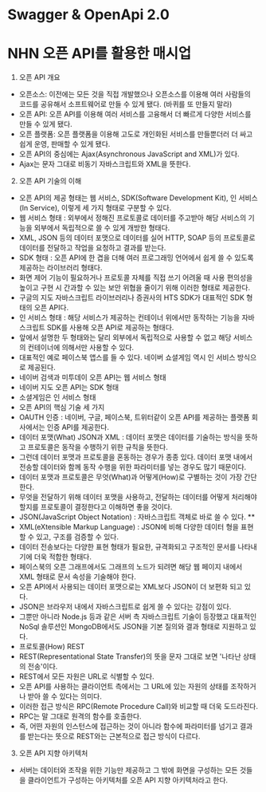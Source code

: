 # Swagger & OpenApi 2.0

# NHN 오픈 API를 활용한 매시업

1. 오픈 API 개요

- 오픈소스: 이전에는 모든 것을 직접 개발했으나 오픈소스를 이용해 여러 사람들의 코드를 공유해서 소프트웨어로 만들 수 있게 됐다. (바퀴를 또 만들지 말라)
- 오픈 API: 오픈 API를 이용해 여러 서비스를 고융해서 더 빠르게 다양한 서비스를 만들 수 있게 됐다.
- 오픈 플랫폼: 오픈 플랫폼을 이용해 고도로 개인화된 서비스를 만들뿐더러 더 싸고 쉽게 운영, 판매할 수 있게 됐다.
- 오픈 API의 중심에는 Ajax(Asynchronous JavaScript and XML)가 있다. 
- Ajax는 문자 그대로 비동기 자바스크립트와 XML을 뜻한다.

2. 오픈 API 기술의 이해

- 오픈 API의 제공 형태는 웹 서비스, SDK(Software Development Kit), 인 서비스(In Service), 이렇게 세 가지 형태로 구분할 수 있다.
- 웹 서비스 형태 : 외부에서 정해진 프로토콜로 데이터를 주고받아 해당 서비스의 기능을 외부에서 독립적으로 쓸 수 있게 개방한 형태다.
- XML, JSON 등의 데이터 포맷으로 데이터를 실어 HTTP, SOAP 등의 프로토콜로 데이터를 전달하고 작업을 요청하고 결과를 받는다.
- SDK 형태 : 오픈 API에 한 겹을 더해 여러 프로그래밍 언어에서 쉽게 쓸 수 있도록 제공하는 라이브러리 형태다.
- 화면 제어 기능이 필요하거나 프로토콜 자체를 직접 쓰기 어려울 때 사용 편의성을 높이고 구현 시 간과할 수 있는 보안 위협을 줄이기 위해 이러한 형태로 제공한다.
- 구글의 지도 자바스크립트 라이브러리나 증권사의 HTS SDK가 대표적인 SDK 형태의 오픈 API다.
- 인 서비스 형태 : 해당 서비스가 제공하는 컨테이너 위에서만 동작하는 기능을 자바스크립트 SDK를 사용해 오픈 API로 제공하는 형태다.
- 앞에서 설명한 두 형태와는 달리 외부에서 독립적으로 사용할 수 없고 해당 서비스의 컨테이너에 의해서만 사용할 수 있다.
- 대표적인 예로 페이스북 앱스를 들 수 있다. 네이버 쇼셜게임 역시 인 서비스 방식으로 제공된다.
- 네이버 검색과 미투데이 오픈 API는 웹 서비스 형태
- 네이버 지도 오픈 API는 SDK 형태
- 소셜게임은 인 서비스 형태
- 오픈 API의 핵심 기술 세 가지
- OAUTH 인증 : 네이버, 구글, 페이스북, 트위터같이 오픈 API를 제공하는 플랫폼 회사에서는 인증 API를 제공한다.
- 데이터 포맷(What) JSON과 XML : 데이터 포맷은 데이터를 기술하는 방식을 뜻하고 프로토콜은 동작을 수행하기 위한 규칙을 뜻한다.
- 그런데 데이터 포맷과 프로토콜을 혼동하는 경우가 종종 있다. 데이터 포맷 내에서 전송할 데이터와 함께 동작 수행을 위한 파라미터를 넣는 경우도 많기 때문이다.
- 데이터 포맷과 프로토콜은 무엇(What)과 어떻게(How)로 구별하는 것이 가장 간단한다.
- 무엇을 전달하기 위해 데이터 포맷을 사용하고, 전달하는 데이터를 어떻게 처리해야 할지를 프로토콜이 결정한다고 이해하면 좋을 것이다.
- JSON(JavaScript Object Notation) : 자바스크립트 객체로 바로 쓸 수 있다. **
- XML(eXtensible Markup Language) : JSON에 비해 다양한 데이터 형을 표현할 수 있고, 구조를 검증할 수 있다.
- 데이터 전송보다는 다양한 표현 형태가 필요한, 규격화되고 구조적인 문서를 나타내기에 더욱 적합한 형태다.
- 페이스북의 오픈 그래프에서도 그래프의 노드가 되려면 해당 웹 페이지 내에서 XML 형태로 문서 속성을 기술해야 한다.
- 오픈 API에서 사용되는 데이터 포맷으로는 XML보다 JSON이 더 보편화 되고 있다.
- JSON은 브라우저 내에서 자바스크립트로 쉽게 쓸 수 있다는 강점이 있다.
- 그뿐만 아니라 Node.js 등과 같은 서버 측 자바스크립트 기술이 등장했고 대표적인 NoSql 솔루션인 MongoDB에서도 JSON을 기본 질의와 결과 형태로 지원하고 있다.
- 프로토콜(How) REST
- REST(Representational State Transfer)의 뜻을 문자 그대로 보면 '나타난 상태의 전송'이다.
- REST에서 모든 자원은 URL로 식별할 수 있다.
- 오픈 API를 사용하는 클라이언트 측에서는 그 URL에 있는 자원의 상태를 조작하거나 받아 쓸 수 있다는 의미다.
- 이러한 접근 방식은 RPC(Remote Procedure Call)와 비교할 때 더욱 도드라진다.
- RPC는 말 그대로 원격의 함수를 호출한다.
- 즉, 어떤 자원의 인스턴스에 접근하는 것이 아니라 함수에 파라미터를 넘기고 결과를 받는다는 뜻으로 REST와는 근본적으로 접근 방식이 다르다.

3. 오픈 API 지향 아키텍처

- 서버는 데이터와 조작을 위한 기능만 제공하고 그 밖에 화면을 구성하는 모든 것들을 클라이언트가 구성하는 아키텍처를 오픈 API 지향 아키텍처라고 한다.
